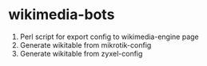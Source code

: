 # wikimedia-bots
1) Perl script for export config to wikimedia-engine page
2) Generate wikitable from mikrotik-config
3) Generate wikitable from zyxel-config
